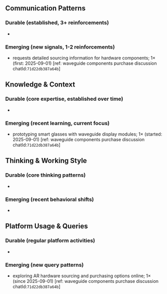 ## Communication Patterns
### Durable (established, 3+ reinforcements)
- 

### Emerging (new signals, 1-2 reinforcements)
- requests detailed sourcing information for hardware components; 1× (first: 2025-09-01) [ref: waveguide components purchase discussion chatId:`71d22db387a64b`]

## Knowledge & Context
### Durable (core expertise, established over time)
- 

### Emerging (recent learning, current focus)
- prototyping smart glasses with waveguide display modules; 1× (started: 2025-09-01) [ref: waveguide components purchase discussion chatId:`71d22db387a64b`]

## Thinking & Working Style
### Durable (core thinking patterns)
- 

### Emerging (recent behavioral shifts)
- 

## Platform Usage & Queries
### Durable (regular platform activities)
- 

### Emerging (new query patterns)
- exploring AR hardware sourcing and purchasing options online; 1× (since 2025-09-01) [ref: waveguide components purchase discussion chatId:`71d22db387a64b`]